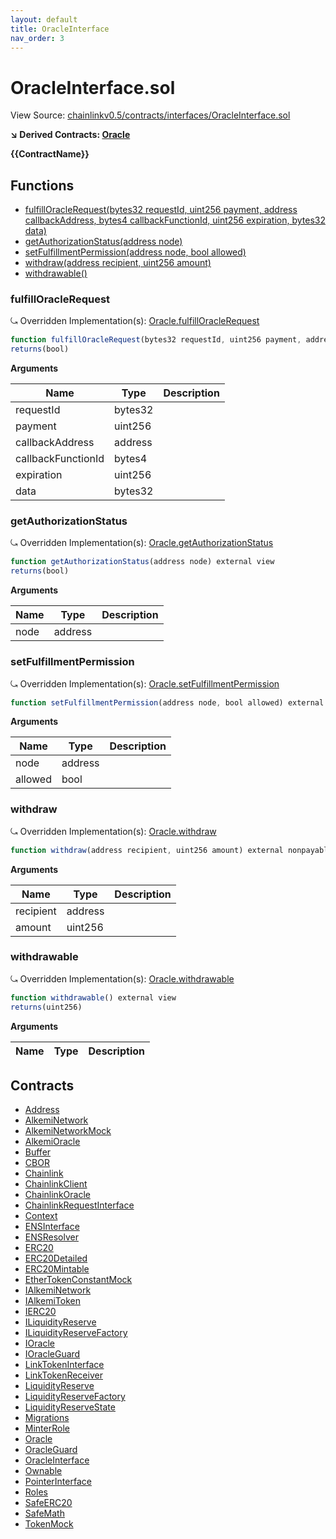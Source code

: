 ```yaml
---
layout: default
title: OracleInterface
nav_order: 3
---
```


# OracleInterface.sol

View Source: [chainlinkv0.5/contracts/interfaces/OracleInterface.sol](../chainlinkv0.5/contracts/interfaces/OracleInterface.sol)

**↘ Derived Contracts: [Oracle](Oracle.md)**

**{{ContractName}}**

## Functions

- [fulfillOracleRequest(bytes32 requestId, uint256 payment, address callbackAddress, bytes4 callbackFunctionId, uint256 expiration, bytes32 data)](#fulfilloraclerequest)
- [getAuthorizationStatus(address node)](#getauthorizationstatus)
- [setFulfillmentPermission(address node, bool allowed)](#setfulfillmentpermission)
- [withdraw(address recipient, uint256 amount)](#withdraw)
- [withdrawable()](#withdrawable)

### fulfillOracleRequest

⤿ Overridden Implementation(s): [Oracle.fulfillOracleRequest](Oracle.md#fulfilloraclerequest)

```js
function fulfillOracleRequest(bytes32 requestId, uint256 payment, address callbackAddress, bytes4 callbackFunctionId, uint256 expiration, bytes32 data) external nonpayable
returns(bool)
```

**Arguments**

| Name        | Type           | Description  |
| ------------- |------------- | -----|
| requestId | bytes32 |  | 
| payment | uint256 |  | 
| callbackAddress | address |  | 
| callbackFunctionId | bytes4 |  | 
| expiration | uint256 |  | 
| data | bytes32 |  | 

### getAuthorizationStatus

⤿ Overridden Implementation(s): [Oracle.getAuthorizationStatus](Oracle.md#getauthorizationstatus)

```js
function getAuthorizationStatus(address node) external view
returns(bool)
```

**Arguments**

| Name        | Type           | Description  |
| ------------- |------------- | -----|
| node | address |  | 

### setFulfillmentPermission

⤿ Overridden Implementation(s): [Oracle.setFulfillmentPermission](Oracle.md#setfulfillmentpermission)

```js
function setFulfillmentPermission(address node, bool allowed) external nonpayable
```

**Arguments**

| Name        | Type           | Description  |
| ------------- |------------- | -----|
| node | address |  | 
| allowed | bool |  | 

### withdraw

⤿ Overridden Implementation(s): [Oracle.withdraw](Oracle.md#withdraw)

```js
function withdraw(address recipient, uint256 amount) external nonpayable
```

**Arguments**

| Name        | Type           | Description  |
| ------------- |------------- | -----|
| recipient | address |  | 
| amount | uint256 |  | 

### withdrawable

⤿ Overridden Implementation(s): [Oracle.withdrawable](Oracle.md#withdrawable)

```js
function withdrawable() external view
returns(uint256)
```

**Arguments**

| Name        | Type           | Description  |
| ------------- |------------- | -----|

## Contracts

* [Address](Address.md)
* [AlkemiNetwork](AlkemiNetwork.md)
* [AlkemiNetworkMock](AlkemiNetworkMock.md)
* [AlkemiOracle](AlkemiOracle.md)
* [Buffer](Buffer.md)
* [CBOR](CBOR.md)
* [Chainlink](Chainlink.md)
* [ChainlinkClient](ChainlinkClient.md)
* [ChainlinkOracle](ChainlinkOracle.md)
* [ChainlinkRequestInterface](ChainlinkRequestInterface.md)
* [Context](Context.md)
* [ENSInterface](ENSInterface.md)
* [ENSResolver](ENSResolver.md)
* [ERC20](ERC20.md)
* [ERC20Detailed](ERC20Detailed.md)
* [ERC20Mintable](ERC20Mintable.md)
* [EtherTokenConstantMock](EtherTokenConstantMock.md)
* [IAlkemiNetwork](IAlkemiNetwork.md)
* [IAlkemiToken](IAlkemiToken.md)
* [IERC20](IERC20.md)
* [ILiquidityReserve](ILiquidityReserve.md)
* [ILiquidityReserveFactory](ILiquidityReserveFactory.md)
* [IOracle](IOracle.md)
* [IOracleGuard](IOracleGuard.md)
* [LinkTokenInterface](LinkTokenInterface.md)
* [LinkTokenReceiver](LinkTokenReceiver.md)
* [LiquidityReserve](LiquidityReserve.md)
* [LiquidityReserveFactory](LiquidityReserveFactory.md)
* [LiquidityReserveState](LiquidityReserveState.md)
* [Migrations](Migrations.md)
* [MinterRole](MinterRole.md)
* [Oracle](Oracle.md)
* [OracleGuard](OracleGuard.md)
* [OracleInterface](OracleInterface.md)
* [Ownable](Ownable.md)
* [PointerInterface](PointerInterface.md)
* [Roles](Roles.md)
* [SafeERC20](SafeERC20.md)
* [SafeMath](SafeMath.md)
* [TokenMock](TokenMock.md)
